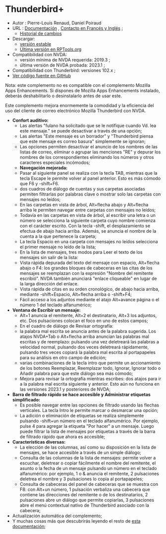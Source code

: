 # Thunderbird+ #

* Autor : Pierre-Louis Renaud, Daniel Poiraud
* URL :   [Documentación](https://www.rptools.org/Outils-DV/NVDA-ThunderbirdPlus-es.html) , [Contacto en Francés y Inglés](https://www.rptools.org/Outils-DV/contact.html) ;
	* [Historial de cambios](https://www.rptools.org/Outils-DV/changes_es.html)
* Descargar:
	* [versión estable][1]
	* [Última versión en RPTools.org][2]
* Compatibilidad con NVDA:
	* versión mínima de NVDA requerida: 2019.3 ;
	* última versión de NVDA probada: 2023.1 ;
* Compatibilidad con Thunderbird: versiones 102.x ;
* [Ver código fuente en GitHub][3]

Nota: este complemento no es compatible con el complemento Mozilla Apps Enhancements. Si dispones de Mozilla Apps Enhancements instalado, deberás deshabilitarlo o desinstalarlo antes de usar este.

Este complemento mejora enormemente la comodidad y la eficiencia del uso del cliente de correo electrónico Mozilla Thunderbird con NVDA.

* **Confort auditivo:**
	* Las alertas  "fulano ha solicitado que se le notifique cuando Vd. lea este mensaje." se puede desactivar a través de una opción;
	* Las alertas "Este mensaje es un borrador" y "Thunderbird piensa que este mensaje es correo basura" simplemente se ignoran; 
	* Las opciones permiten desactivar el anuncio de los nombres de las listas de correo, eliminar o agrupar las menciones "RE" y depurar los nombres de los correspondientes eliminando los números y otros caracteres especiales incómodos;  
	* **Navegación mejorada:**
	* Pasar al siguiente panel se realiza con la tecla TAB, mientras que la tecla Escape le permite volver al panel anterior. Esto es más cómodo que F6 y -shift+F6. 
	* dos cuadros de diálogo de cuentas y sus carpetas asociadas permiten filtrarlas por palabras clave o mostrar solo las carpetas con mensajes no leídos;
	* En las carpetas en vista de árbol, Alt+flecha abajo y Alt+flecha arriba le permiten navegar entre carpetas con mensajes no leídos;
	* Todavía en las carpetas en vista de árbol, al escribir una letra o un número se selecciona la siguiente carpeta cuyo nombre comienza con el carácter escrito. Con la tecla -shift, el desplazamiento se efectua de abajo hacia arriba. Además, se anuncia el nombre de la cuenta a la que pertenece  la carpeta;
	* La tecla Espacio  en una carpeta con mensajes no  leídos selecciona el primer mensaje no leído de la lista;
	* En la lista de mensajes, tres modos para Leer el texto de los mensajes sin salir de la lista:
	* Vista rápida depurada del texto del mensaje con espacio, Alt+flecha abajo o F4: los grandes bloques de cabeceras en las citas de los mensajes se reemplazan con la expresión "Nombre del remitente escribió". NVDA también anunciará "enlace cliqueable" en lugar de la larga dirección del enlace.
	* Vista rápida de citas en su orden cronológico, de abajo hacia arriba, mediante -shift+Espacio, Alt+flecha arriba o -shift+F4;
	* Fácil acceso a los adjuntos mediante el atajo Alt+avance página o el número 1 del teclado alfanumérico; 
* **Ventana de Escribir un mensaje:**
	* Alt+1 anuncia el remitente, Alt+2 el destinatario, Alt+3 los adjuntos, etc. Dos pulsaciones colocan el foco en uno de estos campos;
	* En el cuadro de diálogo de Revisar ortografía: 
	*	 la palabra mal escrita se anuncia antes de la palabra sugerida. Los atajos NVDA+Tab o Alt+flecha arriba anuncian las palabras mal escritas y de reemplazo: pulsando una vez deletreará las palabras a velocidad normal, pulsando dos veces deletreará rápidamente, pulsando tres veces copiará   la palabra mal escrita al portapapeles para su análisis en otro campo de edición; 
	*	 varias combinaciones de la tecla intro que permite un accionamiento de los botones Reemplazar, Reemplazar todo, Ignorar, Ignorar todo o Añadir palabra para que este diálogo sea más cómodo; 
	* Mejora para revisar la ortografía mientras escribes: dos atajos para ir a la palabra mal escrita siguiente y anterior. Esto aún no funciona en las versiones 2023.1 y posteriores de NVDA;
* **Barra de filtrado rápido se hace accesible y Administrar etiquetas simplificado:**
	* Es posible navegar entre las opciones de filtrado usando las flechas verticales. La tecla Intro le permite marcar o desmarcar una opción;
	* La adición o eliminación de etiquetas se realiza simplemente pulsando -shift+un número en el teclado alfanumérico. Por ejemplo, pulse  4 para agregar la etiqueta "Por hacer" a un mensaje. Luego puede filtrar la lista de mensajes por etiquetas a través de la barra de filtrado rápido que ahora es accesible;
* **Características diversas:**
	* La elección de las columnas, así como su disposición en la lista de mensajes, se hace accesible a través de un simple diálogo;
	* Consulta de las columnas de la lista de mensajes: permite volver a escuchar, deletrear o copiar fácilmente el nombre del remitente, el asunto o la fecha de un mensaje pulsando un número en el teclado alfanumérico: por ejemplo, 1 o & anuncia el remitente, 2 pulsaciones deletrea el nombre y 3 pulsaciones lo copia al portapapeles;
	* Consulta de cabeceras del panel  de cabeceras que se muestra con F8: con Alt+un número, 1 pulsación verbaliza una cabecera que contiene las direcciones del remitente o de los destinatarios, 2 pulsaciones  abre un diálogo que permite copiarlas, 3 pulsaciones abre el menú contextual nativo de Thunderbird asociado con la cabecera;
* Actualización automática del complemento;
* Y muchas cosas más que descubrirás leyendo el resto de [esta documentación][4];


[1]: https://github.com/RPTools-org/ThunderbirdPlus/releases/download/v4.5/ThunderbirdPlus-v4.5-TB102.nvda-addon

[2]: https://www.rptools.org/?p=8610

[3]: https://github.com/RPTools-org/ThunderbirdPlus/

[4]: https://www.rptools.org/Outils-DV/NVDA-ThunderbirdPlus-es.html
